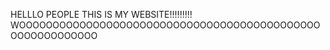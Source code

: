 HELLLO PEOPLE THIS IS MY WEBSITE!!!!!!!!! WOOOOOOOOOOOOOOOOOOOOOOOOOOOOOOOOOOOOOOOOOOOOOOOOOOOOOOOOOO
